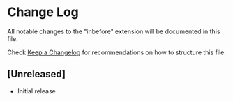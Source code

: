 # Change Log

All notable changes to the "inbefore" extension will be documented in this file.

Check [Keep a Changelog](http://keepachangelog.com/) for recommendations on how to structure this file.

## [Unreleased]

- Initial release